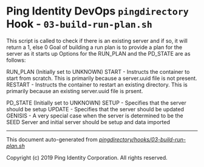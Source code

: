 
# Ping Identity DevOps `pingdirectory` Hook - `03-build-run-plan.sh`
This script is called to check if there is an existing server
and if so, it will return a 1, else 0
Goal of building a run plan is to provide a plan for the server as it starts up
Options for the RUN_PLAN and the PD_STATE are as follows:

RUN_PLAN (Initially set to UNKNOWN)
         START   - Instructs the container to start from scratch.  This is primarily
                   because a server.uuid file is not present.
         RESTART - Instructs the container to restart an existing directory.  This is
                   primarily because an existing server.uuid file is prsent.

PD_STATE (Initially set to UNKNOWN)
         SETUP   - Specifies that the server should be setup
         UPDATE  - Specifies that the server should be updated
         GENISIS - A very special case when the server is determined to be the
                   SEED Server and initial server should be setup and data imported

---
This document auto-generated from _[pingdirectory/hooks/03-build-run-plan.sh](https://github.com/pingidentity/pingidentity-docker-builds/blob/master/pingdirectory/hooks/03-build-run-plan.sh)_

Copyright (c)  2019 Ping Identity Corporation. All rights reserved.
